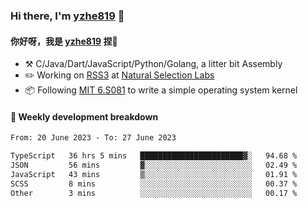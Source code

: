 ### Hi there, I'm [yzhe819](https://github.com/yzhe819) 👋

#### 你好呀，我是 [yzhe819](https://github.com/yzhe819) 捏👋

- :hammer_and_pick: C/Java/Dart/JavaScript/Python/Golang, a litter bit Assembly
- :pencil2: Working on [RSS3](https://github.com/NaturalSelectionLabs/RSS3) at [Natural Selection Labs](https://github.com/NaturalSelectionLabs)
- 📦 Following [MIT 6.S081](https://pdos.csail.mit.edu/6.S081/2020/) to write a simple operating system kernel



#### 📝 Weekly development breakdown

<!--START_SECTION:waka-->

```txt
From: 20 June 2023 - To: 27 June 2023

TypeScript   36 hrs 5 mins   ███████████████████████▓░   94.68 %
JSON         56 mins         ▓░░░░░░░░░░░░░░░░░░░░░░░░   02.49 %
JavaScript   43 mins         ▒░░░░░░░░░░░░░░░░░░░░░░░░   01.91 %
SCSS         8 mins          ░░░░░░░░░░░░░░░░░░░░░░░░░   00.37 %
Other        3 mins          ░░░░░░░░░░░░░░░░░░░░░░░░░   00.17 %
```

<!--END_SECTION:waka-->



